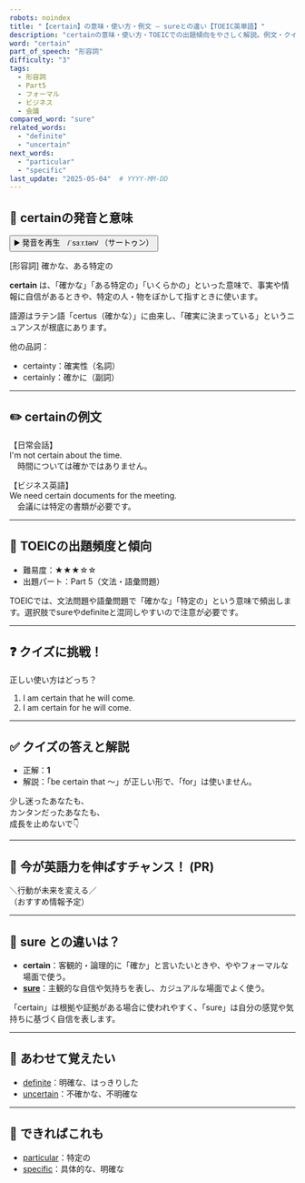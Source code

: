 ```yaml
---
robots: noindex
title: "【certain】の意味・使い方・例文 ― sureとの違い【TOEIC英単語】"
description: "certainの意味・使い方・TOEICでの出題傾向をやさしく解説。例文・クイズ付きでsureとの違いもわかりやすく学べます。"
word: "certain"
part_of_speech: "形容詞"
difficulty: "3"
tags:
  - 形容詞
  - Part5
  - フォーマル
  - ビジネス
  - 会議
compared_word: "sure"
related_words:
  - "definite"
  - "uncertain"
next_words:
  - "particular"
  - "specific"
last_update: "2025-05-04"  # YYYY-MM-DD
---
```


## 🔰 certainの発音と意味

<button class="play-audio" onclick="playTTS('certain')">
  <span class="play-audio-main">
    ▶️ 発音を再生　/ˈsɜːr.tən/
  </span>
  <span class="play-audio-sub">
    （サートゥン）
  </span>
</button>

[形容詞] 確かな、ある特定の

**certain** は、「確かな」「ある特定の」「いくらかの」といった意味で、事実や情報に自信があるときや、特定の人・物をぼかして指すときに使います。

語源はラテン語「certus（確かな）」に由来し、「確実に決まっている」というニュアンスが根底にあります。

他の品詞：  
- certainty：確実性（名詞）
- certainly：確かに（副詞）

---

## ✏️ certainの例文

【日常会話】  
I'm not certain about the time.  
　時間については確かではありません。

【ビジネス英語】  
We need certain documents for the meeting.  
　会議には特定の書類が必要です。

---

## 🎯 TOEICの出題頻度と傾向

- 難易度：★★★☆☆
- 出題パート：Part 5（文法・語彙問題）

TOEICでは、文法問題や語彙問題で「確かな」「特定の」という意味で頻出します。選択肢でsureやdefiniteと混同しやすいので注意が必要です。

---

## ❓ クイズに挑戦！

正しい使い方はどっち？

1. I am certain that he will come.  
2. I am certain for he will come.

---

## ✅ クイズの答えと解説

- 正解：**1**
- 解説：「be certain that ～」が正しい形で、「for」は使いません。

少し迷ったあなたも、  
カンタンだったあなたも、  
成長を止めないで👇️

---

## 🚀 今が英語力を伸ばすチャンス！ (PR)

<div class="info-center">
＼行動が未来を変える／<br>  
（おすすめ情報予定）
</div>

---

## 🤔  sure との違いは？

- **certain**：客観的・論理的に「確か」と言いたいときや、ややフォーマルな場面で使う。
- **[sure](/word/sure/)**：主観的な自信や気持ちを表し、カジュアルな場面でよく使う。

「certain」は根拠や証拠がある場合に使われやすく、「sure」は自分の感覚や気持ちに基づく自信を表します。

---

## 🧩 あわせて覚えたい

- [definite](/word/definite/)：明確な、はっきりした
- [uncertain](/word/uncertain/)：不確かな、不明確な

---

## 📖 できればこれも

- [particular](/word/particular/)：特定の
- [specific](/word/specific/)：具体的な、明確な

<!-- cvid: aid22_bid14 -->
